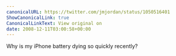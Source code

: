 ```yaml
---
canonicalURL: https://twitter.com/jmjordan/status/1050516401
ShowCanonicalLink: true
CanonicalLinkText: View original on
date: 2008-12-11T03:00:58+00:00
---
```

Why is my iPhone battery dying so quickly recently?